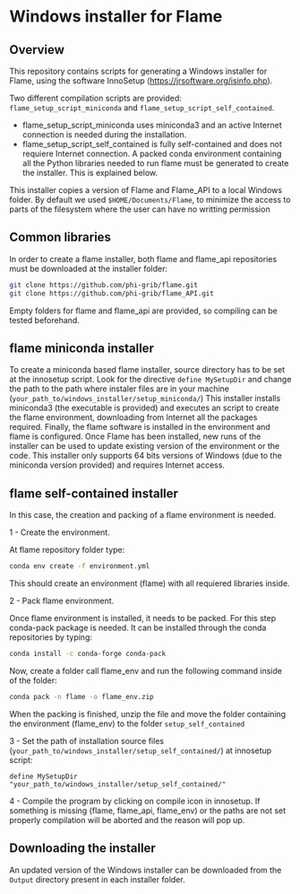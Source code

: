 # Windows installer for Flame

## Overview
This repository contains scripts for generating a Windows installer for Flame, using the software InnoSetup (https://jrsoftware.org/isinfo.php). 

Two different compilation scripts are provided: `flame_setup_script_miniconda` and `flame_setup_script_self_contained`. 

- flame_setup_script_miniconda uses miniconda3 and an active Internet connection is needed during the installation. 
- flame_setup_script_self_contained is fully self-contained and does not requiere Internet connection. A packed conda environment containing all the Python libraries needed to run flame must be generated to create the installer. This is explained below.

This installer copies a version of Flame and Flame_API to a local Windows folder. By default we used `$HOME/Documents/Flame`, to minimize the access to parts of the filesystem where the user can have no writting permission




## Common libraries
In order to create a flame installer, both flame and flame_api repositories must be downloaded at the installer folder:

```bash
git clone https://github.com/phi-grib/flame.git
git clone https://github.com/phi-grib/flame_API.git
````

Empty folders for flame and flame_api are provided, so compiling can be tested beforehand.

## flame miniconda installer

To create a miniconda based flame installer, source directory has to be set at the innosetup script. Look for the directive
`define MySetupDir` and change the path to the path where instaler files are in your machine (`your_path_to/windows_installer/setup_miniconda/`)
This installer installs miniconda3 (the executable is provided) and executes an script to create the flame environment, downloading from Internet all the packages required. 
Finally, the flame software is installed in the environment and flame is configured. Once Flame has been installed, new runs of the installer 
can be used to update existing version of the environment or the code.
This installer only supports 64 bits versions of Windows (due to the miniconda version provided) and requires Internet access.


## flame self-contained installer

In this case, the creation and packing of a flame environment is needed.

1 - Create the environment.

At flame repository folder type:
```bash
conda env create -f environment.yml
```
This should create an environment (flame) with all requiered libraries inside. 

2 - Pack flame environment.

Once flame environment is installed, it needs to be packed. For this step conda-pack package is needed. It can be installed
through the conda repositories by typing:
```bash
conda install -c conda-forge conda-pack
```
Now, create a folder call flame_env and run the following command inside of the folder:
```bash
conda pack -n flame -o flame_env.zip
```

When the packing is finished, unzip the file and move the folder containing the environment (flame_env)
to the folder `setup_self_contained`

3 - Set the path of installation source files (`your_path_to/windows_installer/setup_self_contained/`) at innosetup script:
	
`define MySetupDir "your_path_to/windows_installer/setup_self_contained/"`

4 - Compile the program by clicking on compile icon in innosetup. If something is missing (flame, flame_api, flame_env) or 
the paths are not set properly compilation will be aborted and the reason will pop up.


## Downloading the installer
An updated version of the Windows installer can be downloaded from the `Output`  directory present in each installer folder.

